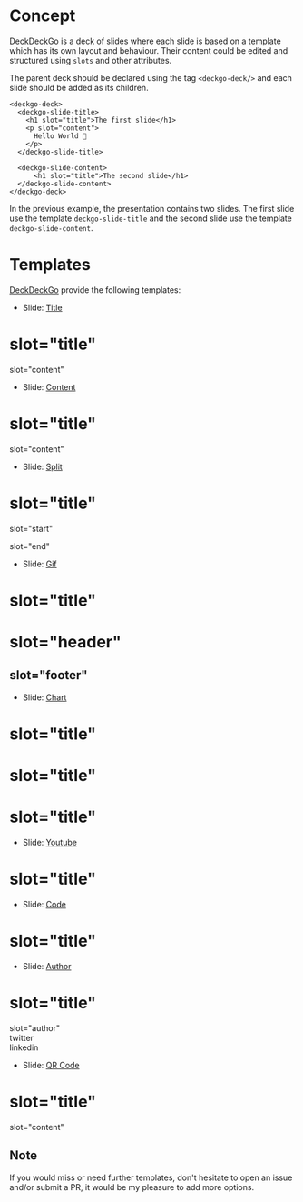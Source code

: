 # Concept

[DeckDeckGo] is a deck of slides where each slide is based on a template which has its own layout and behaviour. Their content could be edited and structured using `slots` and other attributes.

The parent deck should be declared using the tag `<deckgo-deck/>` and each slide should be added as its children.

```
<deckgo-deck>
  <deckgo-slide-title>
    <h1 slot="title">The first slide</h1>
    <p slot="content">
      Hello World 🚀
    </p>
  </deckgo-slide-title>
  
  <deckgo-slide-content>
      <h1 slot="title">The second slide</h1>
  </deckgo-slide-content>
</deckgo-deck>
```

In the previous example, the presentation contains two slides. The first slide use the template `deckgo-slide-title` and the second slide use the template `deckgo-slide-content`.

# Templates

[DeckDeckGo] provide the following templates:

* Slide: [Title](/slides/title)

<div class="container" margin>
  <deckgo-deck embedded={true}>
    <deckgo-slide-title>
        <h1 slot="title">slot="title"</h1>
        <p slot="content">
          slot="content"
        </p>
      </deckgo-slide-title>
  </deckgo-deck>
</div>

* Slide: [Content](/slides/content)

<div class="container" margin>
  <deckgo-deck embedded={true}>
    <deckgo-slide-content>
      <h1 slot="title">slot="title"</h1>
      <p slot="content">
        slot="content"
      </p>
    </deckgo-slide-content>
  </deckgo-deck>
</div>

* Slide: [Split](/slides/split)

<div class="container" margin>
  <deckgo-deck embedded={true}>
    <deckgo-slide-split>
      <h1 slot="title">slot="title"</h1>
      <p slot="start">
        slot="start"
      </p>
      <p slot="end">
        slot="end"
      </p>
    </deckgo-slide-split>
  </deckgo-deck>
</div>

* Slide: [Gif](/slides/gif)

<div class="container" margin>
  <deckgo-deck embedded={true}>
    <deckgo-slide-gif src="https://media.giphy.com/media/xUA7baWfTjfHGLZc3e/giphy.gif" alt="My gif" fullscreen={true}>
      <h1 slot="title">slot="title"</h1>
      <h1 slot="header" style={{fontSize: 'var(--font-size-h1)'}}>slot="header"</h1>
      <h2 slot="footer" style={{fontSize: 'var(--font-size-normal)'}}>slot="footer"</h2>
    </deckgo-slide-gif>
  </deckgo-deck>
</div>

* Slide: [Chart](/slides/chart)

<div class="container" margin>
  <deckgo-deck embedded={true}>
    <deckgo-slide-chart width={200} height={100} src="https://raw.githubusercontent.com/fluster/deckdeckgo-charts/master/showcase/data-pie-chart.csv">
      <h1 slot="title">slot="title"</h1>
    </deckgo-slide-chart>
    <deckgo-slide-chart width={200} height={100} type="line" y-axis-domain="extent" date-pattern="dd.MM.yyyy"
                        src="https://raw.githubusercontent.com/fluster/deckdeckgo-charts/master/showcase/data-line-chart-to-compare.csv">
      <h1 slot="title">slot="title"</h1>
    </deckgo-slide-chart>
    <deckgo-slide-chart width={200} height={100}
                        type="bar" src="https://raw.githubusercontent.com/fluster/deckdeckgo-charts/master/showcase/data-bar-chart-to-compare.csv"
                        style={{'--deckgo-chart-fill-color-bar1': 'var(--ion-color-primary)', '--deckgo-chart-fill-color-bar2': 'var(--ion-color-secondary)', '--deckgo-chart-fill-color-bar3': 'var(--ion-color-tertiary)'}}
                        >
      <h1 slot="title">slot="title"</h1>
    </deckgo-slide-chart>
  </deckgo-deck>
</div>

* Slide: [Youtube](/slides/youtube)

<div class="container" margin>
  <deckgo-deck embedded={true}>
    <deckgo-slide-youtube src="https://www.youtube.com/watch?v=oUOjJIfPIjw">
      <h1 slot="title">slot="title"</h1>
    </deckgo-slide-youtube>
  </deckgo-deck>
</div>

* Slide: [Code](/slides/code)

<div class="container" margin>
  <deckgo-deck embedded={true}>
    <deckgo-slide-code src="https://raw.githubusercontent.com/fluster/deckdeckgo/master/src/components/slides/deckdeckgo-slide-code/deckdeckgo-slide-code.tsx">
      <h1 slot="title">slot="title"</h1>
    </deckgo-slide-code>
  </deckgo-deck>
</div>

* Slide: [Author](/slides/author)


<div class="container" margin>
  <deckgo-deck embedded={true}>
    <deckgo-slide-author img-src="https://secure.meetupstatic.com/photos/member/9/c/4/2/member_272620002.jpeg">
        <h1 slot="title">slot="title"</h1>
        <div slot="author">slot="author"</div>
        <div slot="social-link" style={{fontSize: '0.5rem'}}><deckgo-social twitter="daviddalbusco"><ion-icon area-label="David on Twitter" slot="icon" name="logo-twitter"></ion-icon> twitter</deckgo-social></div>
        <div slot="social-link" style={{fontSize: '0.5rem'}}><deckgo-social linkedin="david-dal-busco/"><ion-icon area-label="David on Linkedin" slot="icon" name="logo-linkedin"></ion-icon> linkedin</deckgo-social></div>
    </deckgo-slide-author>
  </deckgo-deck>
</div>

* Slide: [QR Code](/slides/qrcode)

<div class="container" margin>
  <deckgo-deck embedded={true}>
    <deckgo-slide-qrcode content="https://deckdeckgo.com">
        <h1 slot="title">slot="title"</h1>
        <p slot="content">slot="content"</p>
    </deckgo-slide-qrcode>
  </deckgo-deck>
</div>

## Note

If you would miss or need further templates, don't hesitate to open an issue and/or submit a PR, it would be my pleasure to add more options.

[DeckDeckGo]: https://deckdeckgo.com 